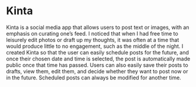 # Kinta

Kinta is a social media app that allows users to post text or images, with an emphasis on curating one’s feed. 
I noticed that when I had free time to leisurely edit photos or draft up my thoughts, it was often at a time that would produce little to no engagement, such as the middle of the night.
I created Kinta so that the user can easily schedule posts for the future, and once their chosen date and time is selected, the post is automatically made public once that time has passed. 
Users can also easily save their posts to drafts, view them, edit them, 
and decide whether they want to post now or in the future. 
Scheduled posts can always be modified for another time. 
